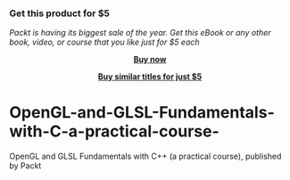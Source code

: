 
### Get this product for $5

<i>Packt is having its biggest sale of the year. Get this eBook or any other book, video, or course that you like just for $5 each</i>


<b><p align='center'>[Buy now](https://packt.link/9781838647889)</p></b>


<b><p align='center'>[Buy similar titles for just $5](https://subscription.packtpub.com/search)</p></b>


# OpenGL-and-GLSL-Fundamentals-with-C-a-practical-course-
OpenGL and GLSL Fundamentals with C++ (a practical course), published by Packt
